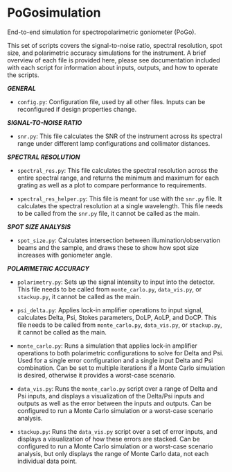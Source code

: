 # PoGosimulation
 End-to-end simulation for spectropolarimetric goniometer (PoGo).

This set of scripts covers the signal-to-noise ratio, spectral resolution,
spot size, and polarimetric accuracy simulations for the instrument. A brief
overview of each file is provided here, please see documentation included 
with each script for information about inputs, outputs, and how to operate
the scripts.

***GENERAL***
- `config.py`: Configuration file, used by all other files. Inputs can be
               reconfigured if design properties change.

***SIGNAL-TO-NOISE RATIO***
- `snr.py`: This file calculates the SNR of the instrument across its spectral 
            range under different lamp configurations and collimator distances.

***SPECTRAL RESOLUTION***
- `spectral_res.py`: This file calculates the spectral resolution across the 
                     entire spectral range, and returns the minimum and maximum
                     for each grating as well as a plot to compare performance
                     to requirements.

- `spectral_res_helper.py`: This file is meant for use with the `snr.py` file. 
                            It calculates the spectral resolution at a single
                            wavelength. This file needs to be called from the
                            `snr.py` file, it cannot be called as the main.

***SPOT SIZE ANALYSIS***
- `spot_size.py`: Calculates intersection between illumination/observation beams
                  and the sample, and draws these to show how spot size increases
                  with goniometer angle.

***POLARIMETRIC ACCURACY***
- `polarimetry.py`: Sets up the signal intensity to input into the detector. This
                    file needs to be called from `monte_carlo.py`, `data_vis.py`, 
                    or `stackup.py`, it cannot be called as the main.

- `psi_delta.py`: Applies lock-in amplifier operations to input signal, calculates
                  Delta, Psi, Stokes parameters, DoLP, AoLP, and DoCP. This file 
                  needs to be called from `monte_carlo.py`, `data_vis.py`, or 
                  `stackup.py`, it cannot be called as the main.

- `monte_carlo.py`: Runs a simulation that applies lock-in amplifier operations to
                    both polarimetric configurations to solve for Delta and Psi. 
                    Used for a single error configuration and a single input Delta
                    and Psi combination. Can be set to multiple iterations if a 
                    Monte Carlo simulation is desired, otherwise it provides a
                    worst-case scenario.

- `data_vis.py`: Runs the `monte_carlo.py` script over a range of Delta and Psi
                 inputs, and displays a visualization of the Delta/Psi inputs and 
                 outputs as well as the error between the inputs and outputs. Can be
                 configured to run a Monte Carlo simulation or a worst-case scenario
                 analysis.

- `stackup.py`: Runs the `data_vis.py` script over a set of error inputs, and 
                displays a visualization of how these errors are stacked. Can be 
                configured to run a Monte Carlo simulation or a worst-case scenario 
                analysis, but only displays the range of Monte Carlo data, not each
                individual data point.